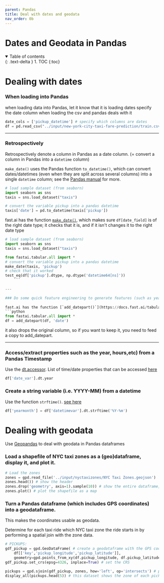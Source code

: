 ```yaml
---
parent: Pandas 
title: Deal with dates and geodata 
nav_order: 0b 
---
```


# Dates and Geodata in Pandas
<details open markdown="block">
  <summary>
    Table of contents
  </summary>
  {: .text-delta }
1. TOC
{:toc}
</details>


# Dealing with dates
### When loading into Pandas
when loading data into Pandas, let it know that it is loading dates
specify the date column when loading the csv and pandas deals with it
```python
date_cols = ['pickup_datetime'] # specify which columns are dates
df = pd.read_csv("../input/new-york-city-taxi-fare-prediction/train.csv", parse_dates = date_cols)
```
---

### Retrospectively
Retrospectively denote a column in Pandas as a date column. (= convert a column in Pandas into a `datetime` column)

`make_date()` uses the Pandas function `to_datetime()`, which can convert dates/datetimes (even when they are split across several columns) into a single `datetime` column; see the [Pandas manual](https://pandas.pydata.org/pandas-docs/stable/user_guide/timeseries.html#converting-to-timestamps) for more. 
```python
# load sample dataset (from seaborn)
import seaborn as sns
taxis = sns.load_dataset("taxis")

# convert the variable pickup into a pandas datetime
taxis['date'] = pd.to_datetime(taxis['pickup'])
```
	
fast.ai has the function [`make_date()`](https://docs.fast.ai/tabular.core.html#make_date), which makes sure `df[date_field]` is of the right date type; it checks that it is, and if it isn't changes it to the right date type
```python
# load sample dataset (from seaborn)
import seaborn as sns
taxis = sns.load_dataset("taxis")

from fastai.tabular.all import *
# convert the variable pickup into a pandas datetime
make_date(taxis, 'pickup')
# check that it worked
test_eq(df['pickup'].dtype, np.dtype('datetime64[ns]'))
	```
	
---

### Do some quick feature engineering to generate features (such as year, month, day, day of the week) from a date_time column
	
fast.ai has the function [`add_datepart()`](https://docs.fast.ai/tabular.core.html#add_datepart), which generates additional features from the column and returns a dataframe with the added features
```python
from fastai.tabular.all import * 
df = add_datepart(df, 'date')
```

it also drops the original column, so if you want to keep it, you need to feed a copy to add_datepart.

---
	
### Access/extract properties such as the year, hours,etc) from a Pandas Timestamp 
Use the [dt.accessor](https://pandas.pydata.org/pandas-docs/stable/user_guide/basics.html#dt-accessor). 
List of time/date properties that can be accessed [here](https://pandas.pydata.org/pandas-docs/stable/user_guide/timeseries.html#time-date-components)
```python
df['date_var'].dt.year
```

### Create a string variable (i.e. YYYY-MM) from a datetime
Use the function ``strftime()``. [see here](https://dfrieds.com/data-analysis/create-year-month-column.html)
```python	
df['yearmonth'] = df['datetimevar'].dt.strftime('%Y-%m')
```
	
# Dealing with geodata
Use [Geopandas](https://geopandas.org/gallery/create_geopandas_from_pandas.html) to deal with geodata in Pandas dataframes

### Load a shapefile of NYC taxi zones as a (geo)dataframe, display it, and plot it.

```python
# Load the zones
zones = gpd.read_file('../input/nyctaxizones/NYC Taxi Zones.geojson')
zones.head()) # show the header
zones.drop('geometry', axis=1).sample(10)) # show the entire dataframe, excluding the column geometry
zones.plot() # plot the shapefile as a map
```

### Turn a Pandas dataframe (which includes GPS coordinates) into a geodataframe.

This makes the coordinates usable as geodata.

Determine for each taxi ride which NYC taxi zone the ride starts in by performing a spatial join with the zone data.

```python
# PICKUPS:
gdf_pickup = gpd.GeoDataFrame( # create a geodataframe with the GPS coordinates of pickups
	df[['key','pickup_longitude','pickup_latitude']], 
	geometry=gpd.points_from_xy(df.pickup_longitude, df.pickup_latitude)) 
gdf_pickup.set_crs(epsg=4326, inplace=True) # set the CRS

pickups = gpd.sjoin(gdf_pickup, zones, how='left', op='intersects') # perform a spatial join between the GPS coordinates of pickups and the taxi zones
display_all(pickups.head(5)) # this dataset shows the zone of each pickup
```